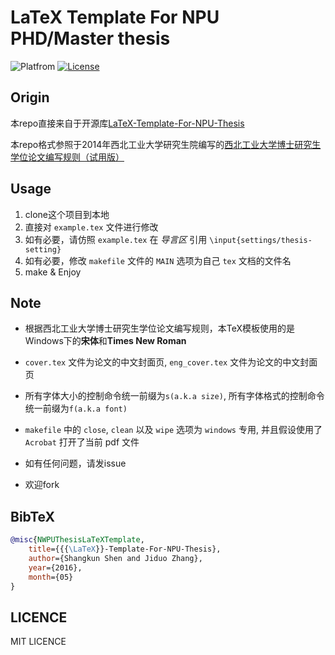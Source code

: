 # LaTeX Template For NPU PHD/Master thesis

![Platfrom](https://img.shields.io/badge/Platfrom-TeXLive2016-3D6117.svg)
[![License](https://img.shields.io/badge/license-MIT-blue.svg)](LICENSE)

## Origin

本repo直接来自于开源库[LaTeX-Template-For-NPU-Thesis](https://github.com/NWPUMetaphysicsOffice/LaTeX-Template-For-NPU-Thesis)

本repo格式参照于2014年西北工业大学研究生院编写的[西北工业大学博士研究生学位论文编写规则（试用版）](http://gs.nwpu.edu.cn/info/1143/1139.htm)

## Usage

1. clone这个项目到本地
2. 直接对 `example.tex` 文件进行修改
3. 如有必要，请仿照 `example.tex` 在 *导言区* 引用 `\input{settings/thesis-setting}`
4. 如有必要，修改 `makefile` 文件的 `MAIN` 选项为自己 `tex` 文档的文件名
5. make & Enjoy

## Note

* 根据西北工业大学博士研究生学位论文编写规则，本TeX模板使用的是Windows下的**宋体**和**Times New Roman**
* `cover.tex` 文件为论文的中文封面页,  `eng_cover.tex` 文件为论文的中文封面页
* 所有字体大小的控制命令统一前缀为`s(a.k.a size)`, 所有字体格式的控制命令统一前缀为`f(a.k.a font)`
* `makefile` 中的 `close`, `clean` 以及 `wipe` 选项为 `windows` 专用, 并且假设使用了 `Acrobat` 打开了当前 pdf 文件

* 如有任何问题，请发issue
* 欢迎fork

## BibTeX

```bibtex
@misc{NWPUThesisLaTeXTemplate,
    title={{{\LaTeX}}-Template-For-NPU-Thesis},
    author={Shangkun Shen and Jiduo Zhang},
    year={2016},
    month={05}
}
```

## LICENCE

MIT LICENCE

